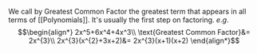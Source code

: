 We call by Greatest Common Factor the greatest term that appears in all terms of [[Polynomials]]. It's usually the first step on factoring.
$e.g.$
$$\begin{align*}
2x^5+6x^4+4x^3\\
\text{Greatest Common Factor}&= 2x^{3}\\
2x^{3}(x^{2}+3x+2)&= 2x^{3}(x+1)(x+2)
\end{align*}$$
